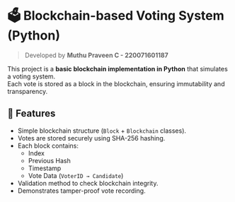 # 🗳️ Blockchain-based Voting System (Python)

> Developed by **Muthu Praveen C - 220071601187**

This project is a **basic blockchain implementation in Python** that simulates a voting system.  
Each vote is stored as a block in the blockchain, ensuring immutability and transparency.


## 🚀 Features
- Simple blockchain structure (`Block` + `Blockchain` classes).
- Votes are stored securely using SHA-256 hashing.
- Each block contains:
  - Index
  - Previous Hash
  - Timestamp
  - Vote Data (`VoterID → Candidate`)
- Validation method to check blockchain integrity.
- Demonstrates tamper-proof vote recording.

